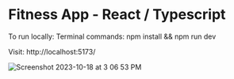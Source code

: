 #  Fitness App - React / Typescript  
 
 To run locally: 
 Terminal commands:  npm install &&  npm run dev 

 Visit: http://localhost:5173/ 


![Screenshot 2023-10-18 at 3 06 53 PM](https://github.com/ashish-augustine/gym-typescript-master/assets/2153396/4858316b-3bf2-47cc-87e1-7b0411d74e81)
